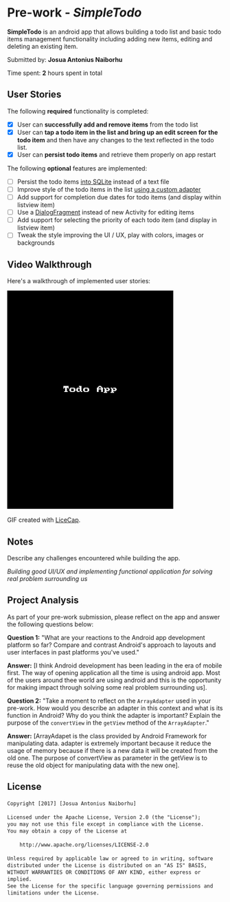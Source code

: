 # Pre-work - *SimpleTodo*

**SimpleTodo** is an android app that allows building a todo list and basic todo items management functionality including adding new items, editing and deleting an existing item.

Submitted by: **Josua Antonius Naiborhu**

Time spent: **2** hours spent in total

## User Stories

The following **required** functionality is completed:
* [x] User can **successfully add and remove items** from the todo list
* [x] User can **tap a todo item in the list and bring up an edit screen for the todo item** and then have any changes to the text reflected in the todo list.
* [x] User can **persist todo items** and retrieve them properly on app restart

The following **optional** features are implemented:

* [ ] Persist the todo items [into SQLite](http://guides.codepath.com/android/Persisting-Data-to-the-Device#sqlite) instead of a text file
* [ ] Improve style of the todo items in the list [using a custom adapter](http://guides.codepath.com/android/Using-an-ArrayAdapter-with-ListView)
* [ ] Add support for completion due dates for todo items (and display within listview item)
* [ ] Use a [DialogFragment](http://guides.codepath.com/android/Using-DialogFragment) instead of new Activity for editing items
* [ ] Add support for selecting the priority of each todo item (and display in listview item)
* [ ] Tweak the style improving the UI / UX, play with colors, images or backgrounds
## Video Walkthrough

Here's a walkthrough of implemented user stories:

<img src='todoapp.gif' title='Gif Walkthrough' width='' alt='GIF Walkthrough' />

GIF created with [LiceCap](http://www.cockos.com/licecap/).
## Notes
Describe any challenges encountered while building the app.

*Building good UI/UX and implementing functional application for solving real problem surrounding us*

## Project Analysis

As part of your pre-work submission, please reflect on the app and answer the following questions below:

**Question 1:** "What are your reactions to the Android app development platform so far? Compare and contrast Android's approach to layouts and user interfaces in past platforms you've used."

**Answer:** [I think Android development has been leading in the era of mobile first. The way of opening application all the time is using android app. Most of the users around thee world are using android and this is the opportunity for making impact through solving some real problem surrounding us].

**Question 2:** "Take a moment to reflect on the `ArrayAdapter` used in your pre-work. How would you describe an adapter in this context and what is its function in Android? Why do you think the adapter is important? Explain the purpose of the `convertView` in the `getView` method of the `ArrayAdapter`."

**Answer:** [ArrayAdapet is the class provided by Android Framework for manipulating data. adapter is extremely important because it reduce the usage of memory because if there is a new data it will be created from the old one. The purpose of convertView as parameter in the getView is to reuse the old object for manipulating data with the new one].

## License

    Copyright [2017] [Josua Antonius Naiborhu]

    Licensed under the Apache License, Version 2.0 (the "License");
    you may not use this file except in compliance with the License.
    You may obtain a copy of the License at

        http://www.apache.org/licenses/LICENSE-2.0

    Unless required by applicable law or agreed to in writing, software
    distributed under the License is distributed on an "AS IS" BASIS,
    WITHOUT WARRANTIES OR CONDITIONS OF ANY KIND, either express or implied.
    See the License for the specific language governing permissions and
    limitations under the License.
